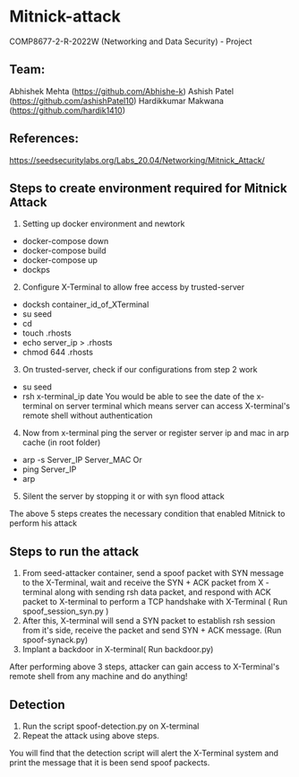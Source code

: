 # Mitnick-attack
COMP8677-2-R-2022W (Networking and Data Security) - Project

## Team:
Abhishek Mehta (https://github.com/Abhishe-k)
Ashish Patel (https://github.com/ashishPatel10)
Hardikkumar Makwana (https://github.com/hardik1410)


## References:
https://seedsecuritylabs.org/Labs_20.04/Networking/Mitnick_Attack/

## Steps to create environment required for Mitnick Attack

1. Setting up docker environment and newtork
 * docker-compose down
 * docker-compose build
 * docker-compose up
 * dockps

2. Configure X-Terminal to allow free access by trusted-server
 * docksh container_id_of_XTerminal
 * su seed
 * cd
 * touch .rhosts
 * echo server_ip > .rhosts
 * chmod 644 .rhosts

3. On trusted-server, check if our configurations from step 2 work
 * su seed
 * rsh x-terminal_ip date
You would be able to see the date of the x-terminal on server terminal which means server can access X-terminal's remote shell without authentication

4. Now from x-terminal ping the server or register server ip and mac in arp cache (in root folder)
  * arp -s Server_IP Server_MAC
  Or
  * ping Server_IP
  * arp

5. Silent the server by stopping it or with syn flood attack

The above 5 steps creates the necessary condition that enabled Mitnick to perform his attack


## Steps to run the attack

1. From seed-attacker container, send a spoof packet with SYN message to the X-Terminal, wait and receive the SYN + ACK packet from X - terminal along with sending rsh data packet, and respond with ACK packet to X-terminal to perform a TCP handshake with X-Terminal ( Run spoof_session_syn.py )
2. After this, X-terminal will send a SYN packet to establish rsh session from it's side, receive the packet and send SYN + ACK message. (Run spoof-synack.py)
3. Implant a backdoor in X-terminal( Run backdoor.py)

After performing above 3 steps, attacker can gain access to X-Terminal's remote shell from any machine and do anything!

## Detection
1. Run the script spoof-detection.py on X-terminal
2. Repeat the attack using above steps.

You will find that the detection script will alert the X-Terminal system and print the message that it is been send spoof packects.




